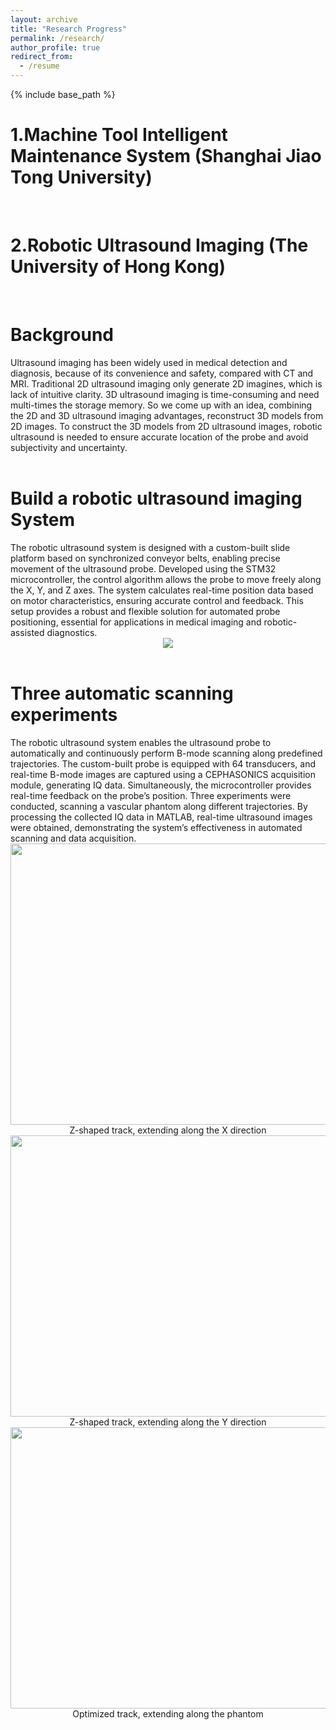 ```yaml
---
layout: archive
title: "Research Progress"
permalink: /research/
author_profile: true
redirect_from:
  - /resume
---
```


{% include base_path %}

1.Machine Tool Intelligent Maintenance System (Shanghai Jiao Tong University)
======
<br/>

2.Robotic Ultrasound Imaging (The University of Hong Kong)
======
<br/>

Background
======
<div class="justify-text">Ultrasound imaging has been widely used in medical detection and diagnosis, because of its convenience and safety, compared with CT and MRI. Traditional 2D ultrasound imaging only generate 2D imagines, which is lack of intuitive clarity. 3D ultrasound imaging is time-consuming and need multi-times the storage memory. So we come up with an idea, combining the 2D and 3D ultrasound imaging advantages, reconstruct 3D models from 2D images. To construct the 3D models from 2D ultrasound images, robotic ultrasound is needed to ensure accurate location of the probe and avoid subjectivity and uncertainty.</div>
<br/>

Build a robotic ultrasound imaging System
======
<div class="justify-text">The robotic ultrasound system is designed with a custom-built slide platform based on synchronized conveyor belts, enabling precise movement of the ultrasound probe. Developed using the STM32 microcontroller, the control algorithm allows the probe to move freely along the X, Y, and Z axes. The system calculates real-time position data based on motor characteristics, ensuring accurate control and feedback. This setup provides a robust and flexible solution for automated probe positioning, essential for applications in medical imaging and robotic-assisted diagnostics.</div>
<center><img src="https://jinyihan1001.github.io/jinyihan.github.io/images/system.png" width = "" height = ""></center>
<br/>

Three automatic scanning experiments
======
<div class="justify-text">The robotic ultrasound system enables the ultrasound probe to automatically and continuously perform B-mode scanning along predefined trajectories. The custom-built probe is equipped with 64 transducers, and real-time B-mode images are captured using a CEPHASONICS acquisition module, generating IQ data. Simultaneously, the microcontroller provides real-time feedback on the probe’s position. Three experiments were conducted, scanning a vascular phantom along different trajectories. By processing the collected IQ data in MATLAB, real-time ultrasound images were obtained, demonstrating the system’s effectiveness in automated scanning and data acquisition.</div>
<center><img src="https://jinyihan1001.github.io/jinyihan.github.io/images/scan-exper1.gif" width = "1000" height = "450"></center>
<center>Z-shaped track, extending along the X direction</center>
<center><img src="https://jinyihan1001.github.io/jinyihan.github.io/images/scan-exper2.gif" width = "1000" height = "450"></center>
<center>Z-shaped track, extending along the Y direction</center>
<center><img src="https://jinyihan1001.github.io/jinyihan.github.io/images/scan-exper3.gif" width = "1000" height = "450"></center>
<center>Optimized track, extending along the phantom</center>
